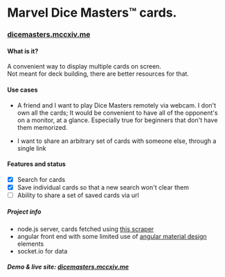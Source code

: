 # Marvel Dice Masters™ cards.

### <a href="http://dicemasters.mccxiv.me" target="_blank">dicemasters.mccxiv.me</a>

#### What is it?
A convenient way to display multiple cards on screen.  
Not meant for deck building, there are better resources for that. 

#### Use cases
- A friend and I want to play Dice Masters remotely via webcam.
I don't own all the cards; It would be convenient to have all of the opponent's on a monitor, at a glance.
Especially true for beginners that don't have them memorized.


- I want to share an arbitrary set of cards with someone else, through a single link

#### Features and status
- [x] Search for cards
- [x] Save individual cards so that a new search won't clear them
- [ ] Ability to share a set of saved cards via url

##### Project info
- node.js server, cards fetched using [this scraper](https://github.com/mccxiv/dm-lookup)
- angular front end with some limited use of [angular material design](https://github.com/angular/material) elements
- socket.io for data

##### Demo & live site: <a href="http://dicemasters.mccxiv.me" target="_blank">dicemasters.mccxiv.me</a>